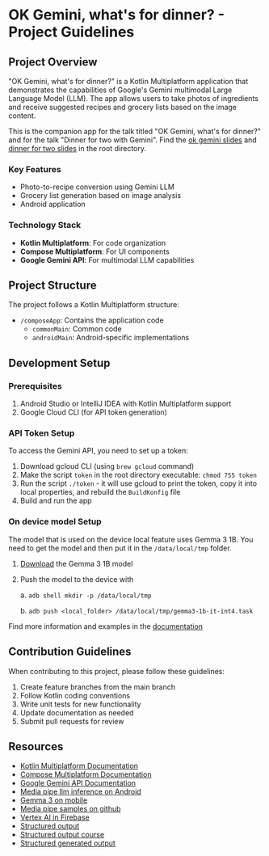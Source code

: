 # OK Gemini, what's for dinner? - Project Guidelines

## Project Overview

"OK Gemini, what's for dinner?" is a Kotlin Multiplatform application that demonstrates the capabilities of Google's Gemini multimodal Large Language Model (LLM). The app allows users to take photos of ingredients and receive suggested recipes and grocery lists based on the image content.

This is the companion app for the talk titled "OK Gemini, what's for dinner?" and for the talk "Dinner for two with Gemini". Find the [ok gemini slides](ok_gemini_slides.pdf) and [dinner for two slides](dinner_for_two.pdf) in the root directory.

### Key Features
- Photo-to-recipe conversion using Gemini LLM
- Grocery list generation based on image analysis
- Android application

### Technology Stack
- **Kotlin Multiplatform**: For code organization
- **Compose Multiplatform**: For UI components
- **Google Gemini API**: For multimodal LLM capabilities

## Project Structure

The project follows a Kotlin Multiplatform structure:

- `/composeApp`: Contains the application code
  - `commonMain`: Common code
  - `androidMain`: Android-specific implementations

## Development Setup

### Prerequisites
1. Android Studio or IntelliJ IDEA with Kotlin Multiplatform support
2. Google Cloud CLI (for API token generation)

### API Token Setup
To access the Gemini API, you need to set up a token:
1. Download gcloud CLI (using `brew gcloud` command)
2. Make the script `token` in the root directory executable: `chmod 755 token`
3. Run the script `./token` - it will use gcloud to print the token, copy it into local properties, and rebuild the `BuildKonfig` file
4. Build and run the app

### On device model Setup
The model that is used on the device local feature uses Gemma 3 1B. You need to get the model and then put it in the `/data/local/tmp` folder.
1. [Download](https://huggingface.co/litert-community/Gemma3-1B-IT/resolve/main/gemma3-1b-it-int4.task) the Gemma 3 1B model
2. Push the model to the device with

   a. `adb shell mkdir -p /data/local/tmp`

   b. `adb push <local_folder> /data/local/tmp/gemma3-1b-it-int4.task`

Find more information and examples in the [documentation](https://ai.google.dev/edge/mediapipe/solutions/genai/llm_inference/android)

## Contribution Guidelines

When contributing to this project, please follow these guidelines:

1. Create feature branches from the main branch
2. Follow Kotlin coding conventions
3. Write unit tests for new functionality
4. Update documentation as needed
5. Submit pull requests for review

## Resources

- [Kotlin Multiplatform Documentation](https://www.jetbrains.com/help/kotlin-multiplatform-dev/get-started.html)
- [Compose Multiplatform Documentation](https://www.jetbrains.com/lp/compose-multiplatform/)
- [Google Gemini API Documentation](https://ai.google.dev/docs)
- [Media pipe llm inference on Android](https://ai.google.dev/edge/mediapipe/solutions/genai/llm_inference/android)
- [Gemma 3 on mobile](https://developers.googleblog.com/en/gemma-3-on-mobile-and-web-with-google-ai-edge/)
- [Media pipe samples on github](https://github.com/google-ai-edge/mediapipe-samples/blob/main/examples/llm_inference/android/README.md)
- [Vertex AI in Firebase](https://firebase.google.com/docs/vertex-ai)
- [Structured output](https://www.boundaryml.com/blog/structured-output-from-llms)
- [Structured output course](https://www.deeplearning.ai/short-courses/getting-structured-llm-output/)
- [Structured generated output](https://medium.com/@denis-learns-tech/the-proper-way-to-generate-structured-data-with-llms-b01f4724c066)